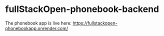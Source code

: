 # fullStackOpen-phonebook-backend

The phonebook app is live here: https://fullstackopen-phonebookapp.onrender.com/
